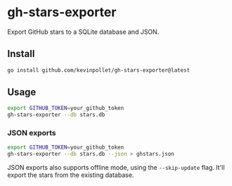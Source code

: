 # gh-stars-exporter

Export GitHub stars to a SQLite database and JSON.

## Install

```bash
go install github.com/kevinpollet/gh-stars-exporter@latest
```

## Usage

```bash
export GITHUB_TOKEN=your_github_token
gh-stars-exporter --db stars.db
```

### JSON exports

```bash
export GITHUB_TOKEN=your_github_token
gh-stars-exporter --db stars.db --json > ghstars.json
```

JSON exports also supports offline mode, using the `--skip-update` flag. It'll export the stars from the existing database.
